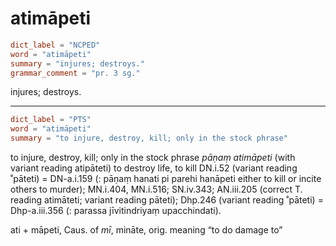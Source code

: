 # atimāpeti

``` toml
dict_label = "NCPED"
word = "atimāpeti"
summary = "injures; destroys."
grammar_comment = "pr. 3 sg."
```

injures; destroys.

--------------------

``` toml
dict_label = "PTS"
word = "atimāpeti"
summary = "to injure, destroy, kill; only in the stock phrase"
```

to injure, destroy, kill; only in the stock phrase *pāṇaṃ atimāpeti* (with variant reading atipāteti) to destroy life, to kill DN.i.52 (variant reading ˚pāteti) = DN\-a.i.159 (: pāṇaṃ hanati pi parehi hanāpeti either to kill or incite others to murder); MN.i.404, MN.i.516; SN.iv.343; AN.iii.205 (correct T. reading atimāteti; variant reading pāteti); Dhp.246 (variant reading ˚pāteti) = Dhp\-a.iii.356 (: parassa jīvitindriyaṃ upacchindati).

ati \+ māpeti, Caus. of *mī*, mināte, orig. meaning “to do damage to”

